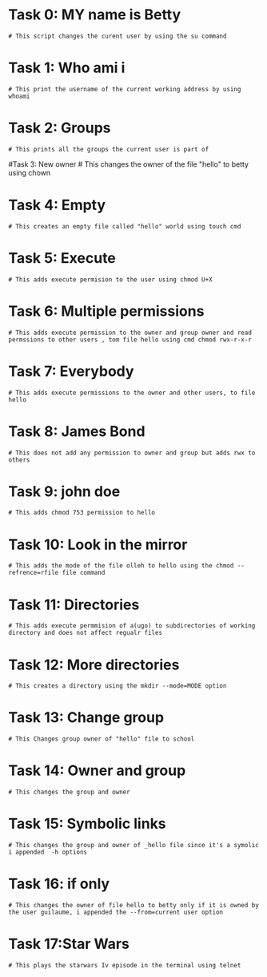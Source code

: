 # Task 0: MY name is Betty
	# This script changes the curent user by using the su command 

# Task 1: Who ami i
	# This print the username of the current working address by using whoami 

# Task 2: Groups
	# This prints all the groups the current user is part of

#Task 3: New owner
	# This changes the owner of the file "hello" to betty using chown

# Task 4: Empty
	# This creates an empty file called "hello" world using touch cmd

# Task 5: Execute
	# This adds execute permision to the user using chmod U+X

# Task 6: Multiple permissions
	# This adds execute permission to the owner and group owner and read permssions to other users , tom file hello using cmd chmod rwx-r-x-r  

# Task 7: Everybody 
	# This adds execute permissions to the owner and other users, to file hello

# Task 8: James Bond
	# This does not add any permission to owner and group but adds rwx to others

# Task 9: john doe
	# This adds chmod 753 permission to hello

# Task 10: Look in the mirror
	# This adds the mode of the file olleh to hello using the chmod --refrence=rfile file command

# Task 11: Directories
	# This adds execute permmision of a(ugo) to subdirectories of working directory and does not affect regualr files

# Task 12: More directories 
	# This creates a directory using the mkdir --mode=MODE option

# Task 13: Change group
	# This Changes group owner of "hello" file to school


# Task 14: Owner and group
	# This changes the group and owner

# Task 15: Symbolic links
	# This changes the group and owner of _hello file since it's a symolic i appended  -h options   

# Task 16: if only 
	# This changes the owner of file hello to betty only if it is owned by the user guilaume, i appended the --from=current user option

# Task 17:Star Wars 
	# This plays the starwars Iv episode in the terminal using telnet

